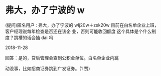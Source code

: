 # 弗大，办了宁波的 w

(提问)匿名用户 : 弗大，办了宁波的 wlj20w＋zsk20w 目前在白名单企业上班，客户经理说每年检查是否还在该企 业，否则可能收回额度 这个具体是个什么制度？跳槽的话会抽 dai 吗

2018-11-28

回答：是的，贷后管理会查到公积金单位。白名单企业内跳

动没事，比如招商证券跳到广发证券。(1 赞)
